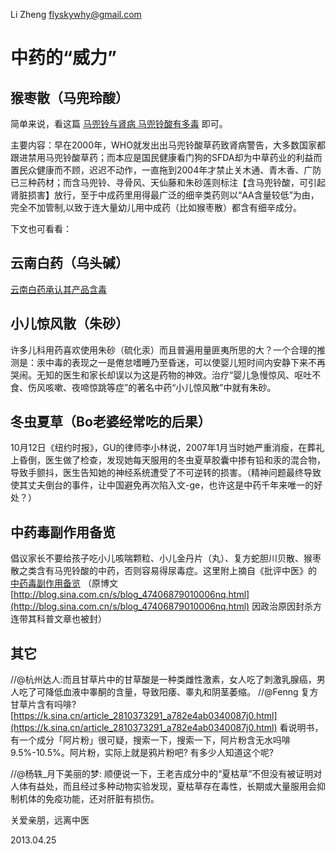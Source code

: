 Li Zheng <flyskywhy@gmail.com>

# 中药的“威力”


## 猴枣散（马兜玲酸）

简单来说，看这篇 [马兜铃与肾病 马兜铃酸有多毒](http://www.100md.com/html/201301/2236/3712.htm) 即可。

主要内容：早在2000年，WHO就发出出马兜铃酸草药致肾病警告，大多数国家都跟进禁用马兜铃酸草药；而本应是国民健康看门狗的SFDA却为中草药业的利益而置民众健康而不顾，迟迟不动作，一直拖到2004年才禁止关木通、青木香、广防已三种药材；而含马兜铃、寻骨风、天仙藤和朱砂莲则标注【含马兜铃酸，可引起肾脏损害】放行，至于中成药里用得最广泛的细辛类药则以“AA含量较低”为由，完全不加管制,以致于连大量幼儿用中成药（比如猴枣散）都含有细辛成分。

下文也可看看：

## 云南白药（乌头碱）

[云南白药承认其产品含毒](https://www.chinanews.com.cn/cj/2013/02-07/4555245.shtml)

## 小儿惊风散（朱砂）

许多儿科用药喜欢使用朱砂（硫化汞）而且普遍用量匪夷所思的大？一个合理的推测是：汞中毒的表现之一是倦怠嗜睡乃至昏迷，可以使婴儿短时间内安静下来不再哭闹。无知的医生和家长却误以为这是药物的神效。治疗“婴儿急慢惊风、呕吐不食、伤风咳嗽、夜啼惊跳等症”的著名中药“小儿惊风散”中就有朱砂。

## 冬虫夏草（Bo老婆经常吃的后果）

10月12日《纽约时报》，GU的律师李小林说，2007年1月当时她严重消瘦，在葬礼上昏倒，医生做了检查，发现她每天服用的冬虫夏草胶囊中掺有铅和汞的混合物，导致手颤抖，医生告知她的神经系统遭受了不可逆转的损害。（精神问题最终导致使其丈夫倒台的事件，让中国避免再次陷入文-ge，也许这是中药千年来唯一的好处？）

## 中药毒副作用备览

倡议家长不要给孩子吃小儿咳喘颗粒、小儿金丹片（丸）、复方蛇胆川贝散、猴枣散之类含有马兜铃酸的中药，否则容易得尿毒症。这里附上摘自《批评中医》的 [中药毒副作用备览](http://www.douban.com/group/topic/4182073/) （原博文 [http://blog.sina.com.cn/s/blog_47406879010006nq.html](http://blog.sina.com.cn/s/blog_47406879010006nq.html) 因政治原因封杀方连带其科普文章也被封）

## 其它

//@杭州达人:而且甘草片中的甘草酸是一种类雌性激素，女人吃了刺激乳腺癌，男人吃了可降低血液中睾酮的含量，导致阳痿、睾丸和阴茎萎缩。 //@Fenng 复方甘草片含有吗啡? [https://k.sina.cn/article_2810373291_a782e4ab0340087j0.html](https://k.sina.cn/article_2810373291_a782e4ab0340087j0.html) 看说明书，有一个成分「阿片粉」很可疑，搜索一下，搜索一下，阿片粉含无水吗啡 9.5%-10.5%。阿片粉，实际上就是鸦片粉吧? 有多少人知道这个呢?

//@杨轶_月下美丽的梦: 顺便说一下，王老吉成分中的“夏枯草”不但没有被证明对人体有益处，而且经过多种动物实验发现，夏枯草存在毒性，长期或大量服用会抑制机体的免疫功能，还对肝脏有损伤。


关爱亲朋，远离中医

2013.04.25
